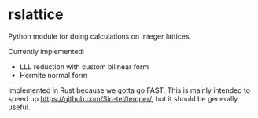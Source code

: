 # rslattice
Python module for doing calculations on integer lattices.

Currently implemented:
 * LLL reduction with custom bilinear form
 * Hermite normal form

Implemented in Rust because we gotta go FAST.
This is mainly intended to speed up https://github.com/Sin-tel/temper/, but it should be generally useful.
